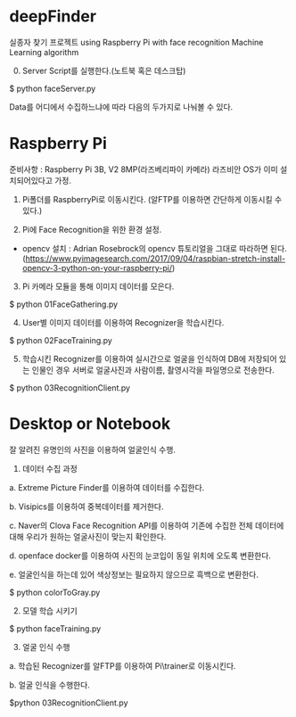 # deepFinder
실종자 찾기 프로젝트 using Raspberry Pi with face recognition Machine Learning algorithm

<Guide>

0. Server Script를 실행한다.(노트북 혹은 데스크탑)

$ python faceServer.py


Data를 어디에서 수집하느냐에 따라 다음의 두가지로 나눠볼 수 있다.

# Raspberry Pi
준비사항 : Raspberry Pi 3B, V2 8MP(라즈베리파이 카메라)
라즈비안 OS가 이미 설치되어있다고 가정.

1. Pi폴더를 RaspberryPi로 이동시킨다. (알FTP를 이용하면 간단하게 이동시킬 수 있다.)

2. Pi에 Face Recognition을 위한 환경 설정.

- opencv 설치 : Adrian Rosebrock의 opencv 튜토리얼을 그대로 따라하면 된다.
  (https://www.pyimagesearch.com/2017/09/04/raspbian-stretch-install-opencv-3-python-on-your-raspberry-pi/)
  
3. Pi 카메라 모듈을 통해 이미지 데이터를 모은다.

  $ python 01FaceGathering.py
  
4. User별 이미지 데이터를 이용하여 Recognizer을 학습시킨다.

  $ python 02FaceTraining.py
  
5. 학습시킨 Recognizer를 이용하여 실시간으로 얼굴을 인식하여 DB에 저장되어 있는 인물인 경우 서버로 얼굴사진과 사람이름, 촬영시각을 파일명으로 전송한다.

  $ python 03RecognitionClient.py



# Desktop or Notebook
잘 알려진 유명인의 사진을 이용하여 얼굴인식 수행.

1. 데이터 수집 과정
  
  a. Extreme Picture Finder를 이용하여 데이터를 수집한다.

  b. Visipics를 이용하여 중복데이터를 제거한다.

  c. Naver의 Clova Face Recognition API를 이용하여 기존에 수집한 전체 데이터에 대해 우리가 원하는 얼굴사진이 맞는지 확인한다.

  d. openface docker를 이용하여 사진의 눈코입이 동일 위치에 오도록 변환한다.

  e. 얼굴인식을 하는데 있어 색상정보는 필요하지 않으므로 흑백으로 변환한다.
    
   $ python colorToGray.py


2. 모델 학습 시키기
  
  $ python faceTraining.py
  
  
3. 얼굴 인식 수행

  a. 학습된 Recognizer를 알FTP를 이용하여 Pi\trainer로 이동시킨다.
  
  b. 얼굴 인식을 수행한다.
  
   $python 03RecognitionClient.py
